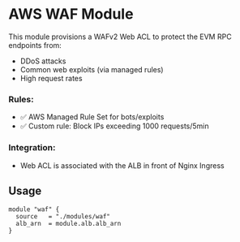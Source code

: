 # AWS WAF Module

This module provisions a WAFv2 Web ACL to protect the EVM RPC endpoints from:

- DDoS attacks
- Common web exploits (via managed rules)
- High request rates

### Rules:
- ✅ AWS Managed Rule Set for bots/exploits
- ✅ Custom rule: Block IPs exceeding 1000 requests/5min

### Integration:
- Web ACL is associated with the ALB in front of Nginx Ingress

## Usage

```hcl
module "waf" {
  source   = "./modules/waf"
  alb_arn  = module.alb.alb_arn
}
